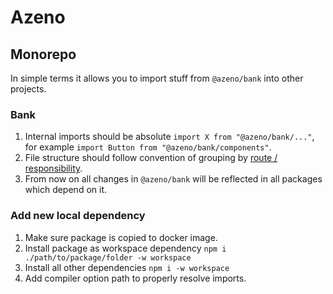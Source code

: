 # Azeno

## Monorepo
In simple terms it allows you to import stuff from `@azeno/bank` into other projects.

### Bank

1. Internal imports should be absolute `import X from "@azeno/bank/..."`, for
   example `import Button from "@azeno/bank/components"`.
2. File structure should follow convention of grouping
   by [route / responsibility](https://alexkondov.com/tao-of-react/#application-structure).
3. From now on all changes in `@azeno/bank` will be reflected in all packages which depend on it.

### Add new local dependency

1. Make sure package is copied to docker image.
2. Install package as workspace dependency `npm i ./path/to/package/folder -w workspace`
3. Install all other dependencies `npm i -w workspace`
4. Add compiler option path to properly resolve imports.
